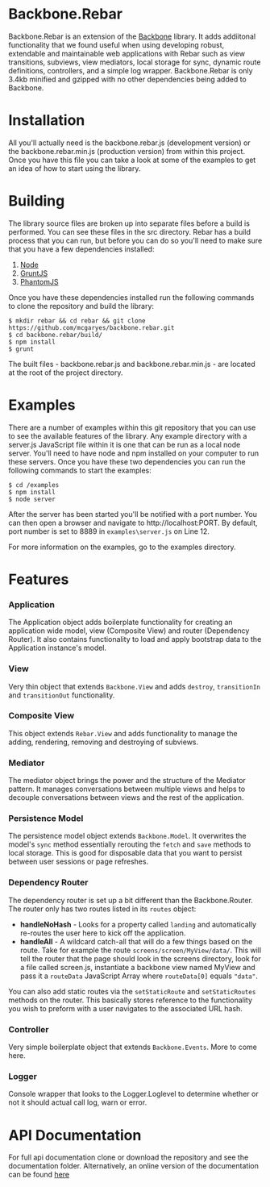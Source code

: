 Backbone.Rebar
=====

Backbone.Rebar is an extension of the [Backbone](http://www.backbonejs.org/) library. It adds addiitonal functionality that we found useful when using developing robust, extendable and maintainable web applications with Rebar such as view transitions, subviews, view mediators, local storage for sync, dynamic route definitions, controllers, and a simple log wrapper. Backbone.Rebar is only 3.4kb minified and gzipped with no other dependencies being added to Backbone.

# Installation

All you'll actually need is the backbone.rebar.js (development version) or the backbone.rebar.min.js (production version) from within this project. Once you have this file you can take a look at some of the examples to get an idea of how to start using the library.

# Building

The library source files are broken up into separate files before a build is performed. You can see these files in the src directory. Rebar has a build process that you can run, but before you can do so you'll need to make sure that you have a few dependencies installed:

1. [Node](http://nodejs.org)
2. [GruntJS](http://gruntjs.com)
3. [PhantomJS](http://phantomjs.org/)

Once you have these dependencies installed run the following commands to clone the repository and build the library:

	$ mkdir rebar && cd rebar && git clone https://github.com/mcgaryes/backbone.rebar.git
	$ cd backbone.rebar/build/
	$ npm install
	$ grunt

The built files - backbone.rebar.js and backbone.rebar.min.js - are located at the root of the project directory.

# Examples

There are a number of examples within this git repository that you can use to see the available features of the library. Any example directory with a server.js JavaScript file within it is one that can be run as a local node server. You'll need to have node and npm installed on your computer to run these servers. Once you have these two dependencies you can run the following commands to start the examples:

	$ cd /examples
	$ npm install
	$ node server

After the server has been started you'll be notified with a port number. You can then open a browser and navigate to http://localhost:PORT. By default, port number is set to 8889 in `examples\server.js` on Line 12.

For more information on the examples, go to the examples directory.

# Features

### Application

The Application object adds boilerplate functionality for creating an application wide model, view (Composite View) and router (Dependency Router). It also contains functionality to load and apply bootstrap data to the Application instance's model.

### View

Very thin object that extends `Backbone.View` and adds `destroy`, `transitionIn` and `transitionOut` functionality.

### Composite View

This object extends `Rebar.View` and adds functionality to manage the adding, rendering, removing and destroying of subviews.

### Mediator

The mediator object brings the power and the structure of the Mediator pattern. It manages conversations between multiple views and helps to decouple conversations between views and the rest of the application.

### Persistence Model

The persistence model object extends `Backbone.Model`. It overwrites the model's `sync` method essentially rerouting the `fetch` and `save` methods to local storage. This is good for disposable data that you want to persist between user sessions or page refreshes.

### Dependency Router

The dependency router is set up a bit different than the Backbone.Router. The router only has two routes listed in its `routes` object:

* **handleNoHash** - Looks for a property called `landing` and automatically re-routes the user here to kick off the application.
* **handleAll** - A wildcard catch-all that will do a few things based on the route. Take for example the route `screens/screen/MyView/data/`. This will tell the router that the page should look in the screens directory, look for a file called screen.js, instantiate a backbone view named MyView and pass it a `routeData` JavaScript Array where `routeData[0]` equals `"data"`.

You can also add static routes via the `setStaticRoute` and `setStaticRoutes` methods on the router. This basically stores reference to the functionality you wish to preform with a user navigates to the associated URL hash.

### Controller

Very simple boilerplate object that extends `Backbone.Events`. More to come here.

### Logger

Console wrapper that looks to the Logger.Loglevel to determine whether or not it should actual call log, warn or error.

# API Documentation

For full api documentation clone or download the repository and see the documentation folder. Alternatively, an online version of the documentation can be found [here](http://resource.github.io/backbone.rebar/docs/index.html)
